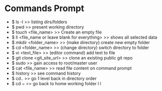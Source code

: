 # Commands Prompt 

- $ ls -l >> listing dirs/folders
- $ pwd   >> present working directory
- $ touch <file_name>  >> Create an empty file
- $ ll <file_name or leave blank for everything> >> shows all selected data
- $ mkdir <folder_name> >> (make directory) create new empty folder
- $ cd <folder_name>    >> (change directory) switch directory to folder
- $ vi <text_file> >> (editor command) add text to file
- $ git clone <git_site_url> >> clone an existing public git repo
- $ sudo >> gain access to root/master user
- $ cat <file_name> >> read file content on command prompt
- $ history >> see command history
- $ cd.. >> go 1 level back in directory order
- $ cd ~ >> go back to home working folder
l
l
  
  
  
 
 
 
